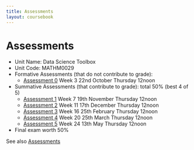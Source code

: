 ```yaml
---
title: Assessments
layout: coursebook
---
```


# Assessments

* Unit Name: Data Science Toolbox
* Unit Code: MATHM0029
* Formative Assessments (that do not contribute to grade):
	* [Assessment 0](/dst/assets/assessments/Assessment0.pdf) Week 3 22nd October Thursday 12noon
* Summative Assessments (that contribute to grade): total 50% (best 4 of 5)
	* [Assessment 1](/dst/assets/assessments/Assessment1.pdf) Week 7 19th November Thursday 12noon 
	* [Assessment 2](/dst/assets/assessments/Assessment2.pdf) Week 11 17th December Thursday 12noon 
	* [Assessment 3](/dst/assets/assessments/Assessment3.pdf) Week 16 25th February Thursday 12noon
	* [Assessment 4](/dst/assets/assessments/Assessment4.pdf) Week 20 25th March Thursday 12noon
	* [Assessment 5](/dst/assets/assessments/Assessment5.pdf) Week 24 13th May Thursday 12noon
* Final exam worth 50%

See also [Assessments](../coursebook-bytype.md#Assessments)
